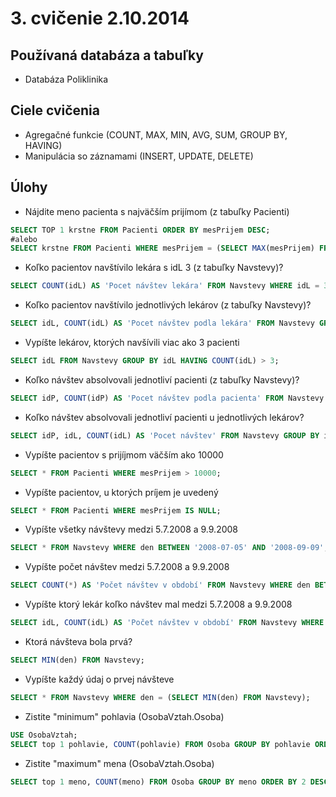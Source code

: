 # 3. cvičenie 2.10.2014

## Používaná databáza a tabuľky
* Databáza Poliklinika

## Ciele cvičenia
* Agregačné funkcie (COUNT, MAX, MIN, AVG, SUM, GROUP BY, HAVING)
* Manipulácia so záznamami (INSERT, UPDATE, DELETE)

## Úlohy
* Nájdite meno pacienta s najväčším prijímom (z tabuľky Pacienti)
```SQL
SELECT TOP 1 krstne FROM Pacienti ORDER BY mesPrijem DESC;
#alebo
SELECT krstne FROM Pacienti WHERE mesPrijem = (SELECT MAX(mesPrijem) FROM Pacienti);
```
* Koľko pacientov navštívilo lekára s idL 3 (z tabuľky Navstevy)?
```SQL
SELECT COUNT(idL) AS 'Pocet návštev lekára' FROM Navstevy WHERE idL = 3 GROUP BY idL;
```
* Koľko pacientov navštívilo jednotlivých lekárov (z tabuľky Navstevy)?
```SQL
SELECT idL, COUNT(idL) AS 'Pocet návštev podla lekára' FROM Navstevy GROUP BY idL;
```
* Vypíšte lekárov, ktorých navšívili viac ako 3 pacienti
```SQL
SELECT idL FROM Navstevy GROUP BY idL HAVING COUNT(idL) > 3;
```
* Koľko návštev absolvovali jednotliví pacienti (z tabuľky Navstevy)?
```SQL
SELECT idP, COUNT(idP) AS 'Pocet návštev podla pacienta' FROM Navstevy GROUP BY idP;
```
* Koľko návštev absolvovali jednotliví pacienti u jednotlivých lekárov?
```SQL
SELECT idP, idL, COUNT(idL) AS 'Pocet návštev' FROM Navstevy GROUP BY idP, idL;
```
* Vypíšte pacientov s prijíjmom väčším ako 10000
```SQL
SELECT * FROM Pacienti WHERE mesPrijem > 10000;
```
* Vypíšte pacientov, u ktorých príjem je uvedený
```SQL
SELECT * FROM Pacienti WHERE mesPrijem IS NULL;
```
* Vypíšte všetky návštevy medzi 5.7.2008 a 9.9.2008
```SQL
SELECT * FROM Navstevy WHERE den BETWEEN '2008-07-05' AND '2008-09-09';
```
* Vypíšte počet návštev medzi 5.7.2008 a 9.9.2008
```SQL
SELECT COUNT(*) AS 'Počet návštev v období' FROM Navstevy WHERE den BETWEEN '2008-07-05' AND '2008-09-09';
```
* Vypíšte ktorý lekár koľko návštev mal medzi 5.7.2008 a 9.9.2008
```SQL
SELECT idL, COUNT(idL) AS 'Počet návštev v období' FROM Navstevy WHERE den BETWEEN '2008-07-05' AND '2008-09-09' GROUP BY idL;
```
* Ktorá návšteva bola prvá?
```SQL
SELECT MIN(den) FROM Navstevy;
```
* Vypíšte každý údaj o prvej návšteve
```SQL
SELECT * FROM Navstevy WHERE den = (SELECT MIN(den) FROM Navstevy);
```
* Zistite "minimum" pohlavia (OsobaVztah.Osoba)
```SQL
USE OsobaVztah;
SELECT top 1 pohlavie, COUNT(pohlavie) FROM Osoba GROUP BY pohlavie ORDER BY 2 ASC;
```
* Zistite "maximum" mena (OsobaVztah.Osoba)
```SQL
SELECT top 1 meno, COUNT(meno) FROM Osoba GROUP BY meno ORDER BY 2 DESC;
```
